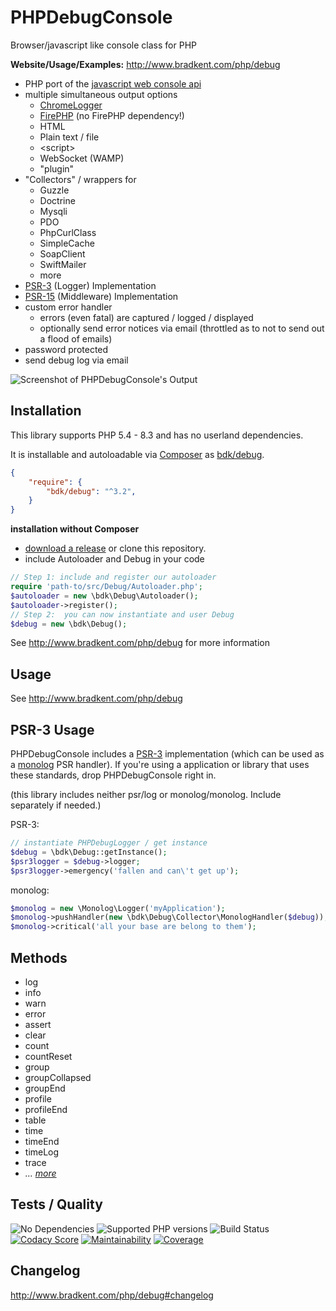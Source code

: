 # PHP&#xfeff;Debug&#xfeff;Console

Browser/javascript like console class for PHP

**Website/Usage/Examples:** <http://www.bradkent.com/php/debug>

* PHP port of the [javascript web console api](https://developer.mozilla.org/en-US/docs/Web/API/console)
* multiple simultaneous output options
  * [ChromeLogger](https://craig.is/writing/chrome-logger/techspecs)
  * [FirePHP](http://www.firephp.org/)  (no FirePHP dependency!)
  * HTML
  * Plain text / file
  * &lt;script&gt;
  * WebSocket (WAMP)
  * "plugin"
* "Collectors" / wrappers for
  * Guzzle
  * Doctrine
  * Mysqli
  * PDO
  * PhpCurlClass
  * SimpleCache
  * SoapClient
  * SwiftMailer
  * more
* [PSR-3](https://github.com/php-fig/fig-standards/blob/master/accepted/PSR-3-logger-interface.md) (Logger) Implementation
* [PSR-15](https://github.com/php-fig/fig-standards/blob/master/accepted/PSR-15-request-handlers-meta.md) (Middleware) Implementation
* custom error handler
  * errors (even fatal) are captured / logged / displayed
  * optionally send error notices via email (throttled as to not to send out a flood of emails)
* password protected
* send debug log via email

![Screenshot of PHPDebugConsole's Output](http://www.bradkent.com/images/php/screenshot_1.4.png)

## Installation

This library supports PHP 5.4 - 8.3 and has no userland dependencies.

It is installable and autoloadable via [Composer](https://getcomposer.org/) as [bdk/debug](https://packagist.org/packages/bdk/debug).

```json
{
    "require": {
        "bdk/debug": "^3.2",
    }
}
```

**installation without Composer**

* [download a release](https://github.com/bkdotcom/PHPDebugConsole/releases) or clone this repository.
* include Autoloader and Debug in your code

```php
// Step 1: include and register our autoloader
require 'path-to/src/Debug/Autoloader.php';
$autoloader = new \bdk\Debug\Autoloader();
$autoloader->register();
// Step 2:  you can now instantiate and user Debug
$debug = new \bdk\Debug();
```

See <http://www.bradkent.com/php/debug> for more information

## Usage

See <http://www.bradkent.com/php/debug>

## PSR-3 Usage

PHPDebugConsole includes a [PSR-3](https://github.com/php-fig/fig-standards/blob/master/accepted/PSR-3-logger-interface.md) implementation (which can be used as a [monolog](https://github.com/Seldaek/monolog) PSR handler).  If you're using a application or library that uses these standards, drop PHPDebugConsole right in.

(this library includes neither psr/log or monolog/monolog.  Include separately if needed.)

PSR-3:

```php
// instantiate PHPDebugLogger / get instance
$debug = \bdk\Debug::getInstance();
$psr3logger = $debug->logger;
$psr3logger->emergency('fallen and can\'t get up');
```

monolog:

```php
$monolog = new \Monolog\Logger('myApplication');
$monolog->pushHandler(new \bdk\Debug\Collector\MonologHandler($debug));
$monolog->critical('all your base are belong to them');
```

## Methods

* log
* info
* warn
* error
* assert
* clear
* count
* countReset
* group
* groupCollapsed
* groupEnd
* profile
* profileEnd
* table
* time
* timeEnd
* timeLog
* trace
* *&hellip; [more](http://www.bradkent.com/php/debug#methods)*

## Tests / Quality

![No Dependencies](https://img.shields.io/badge/dependencies-none-333333.svg)
![Supported PHP versions](https://img.shields.io/static/v1?label=PHP&message=5.4%20-%208.3&color=blue)
![Build Status](https://img.shields.io/github/actions/workflow/status/bkdotcom/PHPDebugConsole/phpunit.yml.svg?branch=master&logo=github)
[![Codacy Score](https://img.shields.io/codacy/grade/e950849edfd9463b993386080d39875e/master.svg?logo=codacy)](https://app.codacy.com/gh/bkdotcom/PHPDebugConsole/dashboard)
[![Maintainability](https://img.shields.io/codeclimate/maintainability/bkdotcom/PHPDebugConsole.svg?logo=codeclimate)](https://codeclimate.com/github/bkdotcom/PHPDebugConsole)
[![Coverage](https://img.shields.io/codeclimate/coverage-letter/bkdotcom/PHPDebugConsole.svg?logo=codeclimate)](https://codeclimate.com/github/bkdotcom/PHPDebugConsole)

## Changelog

<http://www.bradkent.com/php/debug#changelog>
